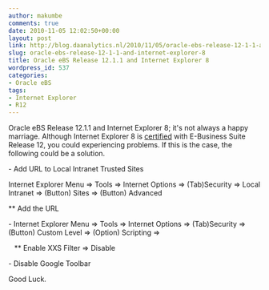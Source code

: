 ```yaml
---
author: makumbe
comments: true
date: 2010-11-05 12:02:50+00:00
layout: post
link: http://blog.daanalytics.nl/2010/11/05/oracle-ebs-release-12-1-1-and-internet-explorer-8/
slug: oracle-ebs-release-12-1-1-and-internet-explorer-8
title: Oracle eBS Release 12.1.1 and Internet Explorer 8
wordpress_id: 537
categories:
- Oracle eBS
tags:
- Internet Explorer
- R12
---
```


Oracle eBS Release 12.1.1 and Internet Explorer 8; it's not always a happy marriage. Although Internet Explorer 8 is [certified](http://blogs.oracle.com/stevenChan/2009/09/internet_explorer_8_certified_ebs12.html) with E-Business Suite Release 12, you could experiencing problems. If this is the case, the following could be a solution.

- Add URL to Local Intranet Trusted Sites

Internet Explorer Menu => Tools => Internet Options => (Tab)Security => Local Intranet => (Button) Sites => (Button) Advanced

** Add the URL

- Internet Explorer Menu => Tools => Internet Options => (Tab)Security => (Button) Custom Level => (Option) Scripting =>

   ** Enable XXS Filter => Disable

- Disable Google Toolbar

Good Luck.
